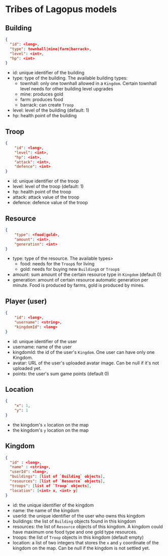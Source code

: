 # Tribes of Lagopus models


## Building
```json
{
  "id": <long>,
  "type": townhall|mine|farm|barrack>,
  "level": <int>,
  "hp": <int>
}
```
- id: unique identifier of the building
- type: type of the building. The available building types:
	- townhall: only one townhall allowed in a `Kingdom`. Certain townhall level needs for other building level upgrades
	- mine: produces gold
	- farm: produces food
	- barrack: can create `Troop`
- level: level of the building (default: 1)
- hp: health point of the building

## Troop
```json
{
	"id": <long>,
	"level": <int>,
	"hp": <int>,
	"attack": <int>,
	"defence": <int>
}
```
- id: unique identifier of the troop
- level: level of the troop (default: 1)
- hp: health point of the troop
- attack: attack value of the troop
- defence: defence value of the troop


## Resource
```json
{
	"type": <food|gold>,
	"amount": <int>,
	"generation": <int>
}
```
- type: type of the resource. The available types>
	- food: needs for the `Troop`s for living
	- gold: needs for buying new `Building`s or `Troop`s
- amount: sum amount of the certain resource type in `Kingdom` (default 0)
- generation: amount of certain resource automatic generation per minute. Food is produced by farms, gold is produced by mines.


## Player (user)
```json
{
	"id": <long>,
	"username": <string>,
	"kingdomId": <long>
}
```
- id: unique identifier of the user
- username: name of the user
- kingdomId: the id of the user's `Kingdom`. One user can have only one Kingdom.
- avatar: URL of the user's uploaded avatar image. Can be null if it's not uploaded yet.
- points: the user's sum game points (default 0)

## Location
```json
{
	"x": 1,
	"y": 1
}
```
- the kingdom's `x` location on the map
- the kingdom's `y` location on the map

## Kingdom
```json
{
  "id" : <long>,
  "name" : <string>,
  "userId": <long>,
  "buildings": [list of `Building` objects],
  "resources": [list of `Resource` objects],
  "troops": [list of `Troop` objects],
  "location": [<int> x, <int> y]
}
```
- id: the unique identifier of the kingdom
- name: the name of the kingdom
- userId: the unique identifier of the user who owns this kingdom
- buildings: the list of `Building` objects found in this kingdom
- resources: the list of `Resource` objects of this kingdom. A kingdom could have maximum one food type and one gold type resources.
- troops: the list of `Troop` objects in this kingdom (default empty)
- location: a list of two integers that stores the `x` and `y` coordinate of the kingdom on the map. Can be null if the kingdom is not settled yet.

